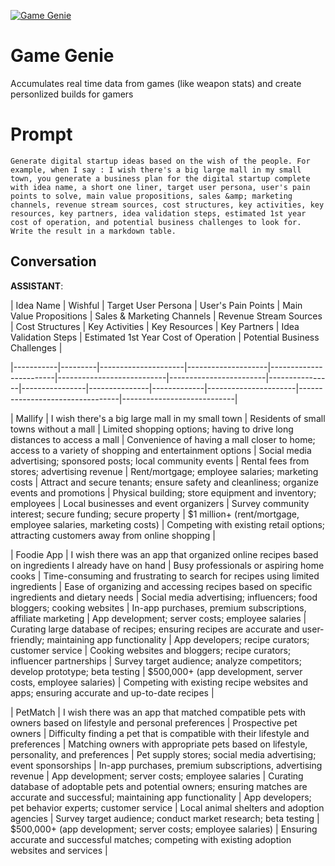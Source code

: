 
[![Game Genie](https://flow-prompt-covers.s3.us-west-1.amazonaws.com/icon/abstract/abs_1.png)]()
# Game Genie 
Accumulates real time data from games (like weapon stats) and create personlized builds for gamers

# Prompt

```
Generate digital startup ideas based on the wish of the people. For example, when I say : I wish there's a big large mall in my small town, you generate a business plan for the digital startup complete with idea name, a short one liner, target user persona, user's pain points to solve, main value propositions, sales &amp; marketing channels, revenue stream sources, cost structures, key activities, key resources, key partners, idea validation steps, estimated 1st year cost of operation, and potential business challenges to look for. Write the result in a markdown table.
```

## Conversation

**ASSISTANT**: 



| Idea Name | Wishful | Target User Persona | User's Pain Points | Main Value Propositions | Sales & Marketing Channels | Revenue Stream Sources | Cost Structures | Key Activities | Key Resources | Key Partners | Idea Validation Steps | Estimated 1st Year Cost of Operation | Potential Business Challenges |

|-----------|---------|---------------------|--------------------|------------------------|---------------------------|------------------------|----------------|----------------|---------------|-------------|----------------------|---------------------------------|----------------------------|

| Mallify   | I wish there's a big large mall in my small town | Residents of small towns without a mall | Limited shopping options; having to drive long distances to access a mall | Convenience of having a mall closer to home; access to a variety of shopping and entertainment options | Social media advertising; sponsored posts; local community events | Rental fees from stores; advertising revenue | Rent/mortgage; employee salaries; marketing costs | Attract and secure tenants; ensure safety and cleanliness; organize events and promotions | Physical building; store equipment and inventory; employees | Local businesses and event organizers | Survey community interest; secure funding; secure property | $1 million+ (rent/mortgage, employee salaries, marketing costs) | Competing with existing retail options; attracting customers away from online shopping |



| Foodie App | I wish there was an app that organized online recipes based on ingredients I already have on hand | Busy professionals or aspiring home cooks | Time-consuming and frustrating to search for recipes using limited ingredients | Ease of organizing and accessing recipes based on specific ingredients and dietary needs | Social media advertising; influencers; food bloggers; cooking websites | In-app purchases, premium subscriptions, affiliate marketing | App development; server costs; employee salaries | Curating large database of recipes; ensuring recipes are accurate and user-friendly; maintaining app functionality | App developers; recipe curators; customer service | Cooking websites and bloggers; recipe curators; influencer partnerships | Survey target audience; analyze competitors; develop prototype; beta testing | $500,000+ (app development, server costs, employee salaries) | Competing with existing recipe websites and apps; ensuring accurate and up-to-date recipes |



| PetMatch  | I wish there was an app that matched compatible pets with owners based on lifestyle and personal preferences | Prospective pet owners | Difficulty finding a pet that is compatible with their lifestyle and preferences | Matching owners with appropriate pets based on lifestyle, personality, and preferences | Pet supply stores; social media advertising; event sponsorships | In-app purchases, premium subscriptions, advertising revenue | App development; server costs; employee salaries | Curating database of adoptable pets and potential owners; ensuring matches are accurate and successful; maintaining app functionality | App developers; pet behavior experts; customer service | Local animal shelters and adoption agencies | Survey target audience; conduct market research; beta testing | $500,000+ (app development; server costs; employee salaries) | Ensuring accurate and successful matches; competing with existing adoption websites and services |



